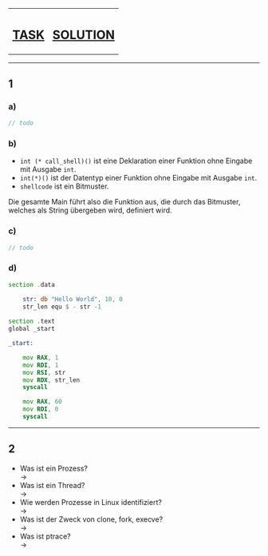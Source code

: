 <table>
  <tr>
    <th><h2> <a href="https://pg.bwuah.me/prep-task"> TASK </a> </h2></th>
    <th> <h2> <a href="https://pg.bwuah.me/prep"> SOLUTION </a> </h2></th>
  </tr>
</table>

---

## 1

### a)

```C
// todo
```

### b)

- `int (* call_shell)()` ist eine Deklaration einer Funktion ohne Eingabe mit Ausgabe `int`.
- `int(*)()` ist der Datentyp einer Funktion ohne Eingabe mit Ausgabe `int`.
- `shellcode` ist ein Bitmuster.

Die gesamte Main führt also die Funktion aus, die durch das Bitmuster, welches als String übergeben wird, definiert wird.

### c)

```C
// todo
```

### d)

```asm
section .data

	str: db "Hello World", 10, 0
    str_len equ $ - str -1
    
section .text
global _start

_start:

	mov RAX, 1
	mov RDI, 1
	mov RSI, str
	mov RDX, str_len
	syscall

	mov RAX, 60
	mov RDI, 0
	syscall
```

---

## 2

- Was ist ein Prozess? <br>
-> 
- Was ist ein Thread? <br>
->
- Wie werden Prozesse in Linux identifiziert?  <br>
->
- Was ist der Zweck von clone, fork, execve?  <br>
->
- Was ist ptrace? <br>
->
